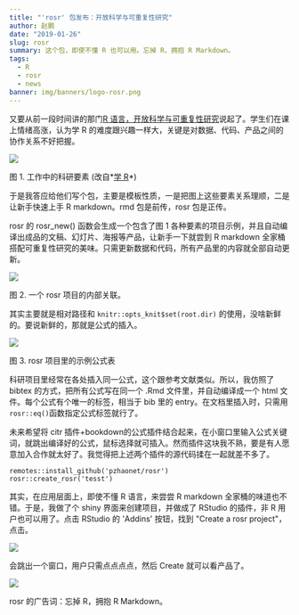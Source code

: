 ```yaml
---
title: "'rosr' 包发布：开放科学与可重复性研究"
author: 赵鹏
date: "2019-01-26"
slug: rosr
summary: 这个包，即使不懂 R 也可以用。忘掉 R，拥抱 R Markdown。
tags: 
  - R
  - rosr
  - news
banner: img/banners/logo-rosr.png
---
```


又要从前一段时间讲的那门[R 语言，开放科学与可重复性研究](http://www.pzhao.org/zh/post/r-course-slides/)说起了。学生们在课上情绪高涨，认为学 R 的难度跟兴趣一样大，关键是对数据、代码、产品之间的协作关系不好把握。

<!--more-->

 ![](https://www.pzhao.org/slides/ross-mpic/img/workflow.png)

图 1. 工作中的科研要素 (改自*[学 R](https://xuer.dapengde.com)*)

于是我答应给他们写个包，主要是模板性质，一是把图上这些要素关系理顺，二是让新手快速上手 R markdown。rmd 包是前传，rosr 包是正传。
 
rosr 的 rosr_new() 函数会生成一个包含了图 1 各种要素的项目示例，并且自动编译出成品的文稿、幻灯片、海报等产品，让新手一下就尝到 R markdown 全家桶搭配可重复性研究的美味。只需更新数据和代码，所有产品里的内容就全部自动更新。

 ![](https://github.com/rbind/pzhao/raw/master/static/img/rosr-project-connections.png)

图 2. 一个 rosr 项目的内部关联。

其实主要就是相对路径和 `knitr::opts_knit$set(root.dir)` 的使用，没啥新鲜的。要说新鲜的，那就是公式的插入。

 ![](https://github.com/rbind/pzhao/raw/master/static/img/rosr-eq.png)

图 3. rosr 项目里的示例公式表

科研项目里经常在各处插入同一公式，这个跟参考文献类似。所以，我仿照了 bibtex 的方式，把所有公式写在同一个 .Rmd 文件里，并自动编译成一个 html 文件。每个公式有个唯一的标签，相当于 bib 里的 entry。在文档里插入时，只需用 `rosr::eq()`函数指定公式标签就行了。

未来希望将 citr 插件+bookdown的公式插件结合起来，在小窗口里输入公式关键词，就跳出编译好的公式，鼠标选择就可插入。然而插件这块我不熟，要是有人愿意加入合作就太好了。我觉得把上述两个插件的源代码揉在一起就差不多了。


```
remotes::install_github('pzhaonet/rosr')
rosr::create_rosr('tesst')
```

其实，在应用层面上，即使不懂 R 语言，来尝尝 R markdown 全家桶的味道也不错。于是，我做了个 shiny 界面来创建项目，并做成了 RStudio 的插件，非 R 用户也可以用了。点击 RStudio 的 'Addins' 按钮，找到 "Create a rosr project"，点击。

![](https://github.com/rbind/pzhao/raw/master/static/img/rosr-addin.png)

会跳出一个窗口，用户只需点点点点，然后 Create 就可以看产品了。

[![](https://github.com/rbind/pzhao/raw/master/static/img/rosr-screenshot.png)](https://github.com/rbind/pzhao/raw/master/static/img/rosr-screenshot.png)

rosr 的广告词：忘掉 R，拥抱 R Markdown。
